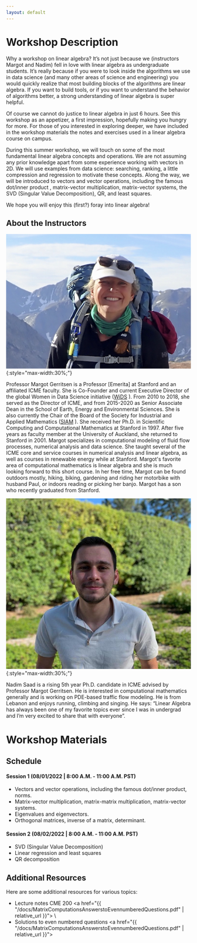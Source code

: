 ```yaml
---
layout: default
---
```


# Workshop Description
Why a workshop on linear algebra? It’s not just because we (instructors Margot and Nadim) fell in love with linear algebra as undergraduate students. It’s really because if you were to look inside the algorithms we use in data science (and many other areas of science and engineering) you would quickly realize that most building blocks of the algorithms are linear algebra.
If you want to build tools, or if you want to understand the behavior of algorithms better, a strong understanding of linear algebra is super helpful.
 
Of course we cannot do justice to linear algebra in just 6 hours. See this workshop as an appetizer, a first impression, hopefully making you hungry for more. For those of you interested in exploring deeper, we have included in the workshop materials the notes and exercises used in a linear algebra course on campus.
 
During this summer workshop, we will touch on some of the most fundamental linear algebra concepts and operations. We are not assuming any prior knowledge apart from some experience working with vectors in 2D. We will use examples from data science: searching, ranking, a little compression and regression to motivate these concepts. Along the way, we will be introduced to vectors and vector operations,  including the famous dot/inner product , matrix-vector multiplication, matrix-vector systems, the SVD (Singular Value Decomposition), QR, and least squares. 

We hope you will enjoy this (first?) foray into linear algebra!

## About the Instructors

![Margot Gerritsen](/assets/img/margot-gerritsen_profilephoto.png){:style="max-width:30%;"}

Professor Margot Gerritsen is a Professor [Emerita] at Stanford and an affiliated ICME faculty. She is Co-Founder and current Executive Director of the global Women in Data Science initiative ([WiDS](https://widsconference.org/) ). From 2010 to 2018, she served as the Director of ICME, and from 2015-2020 as Senior Associate Dean in the School of Earth, Energy and Environmental Sciences. She is also currently the Chair of the Board of the Society for Industrial and Applied Mathematics ([SIAM](https://siam.org/) ). She received her Ph.D. in Scientific Computing and Computational Mathematics at Stanford in 1997. After five years as faculty member at the University of Auckland, she returned to Stanford in 2001. Margot specializes in computational modeling of fluid flow processes, numerical analysis and data science. She taught several of the ICME core and service courses in numerical analysis and linear algebra, as well as courses in renewable energy while at Stanford. Margot's favorite area of computational mathematics is linear algebra and she is much looking forward to this short course. In her free time, Margot can be found outdoors mostly, hiking, biking, gardening and riding her motorbike with husband Paul, or indoors reading or picking her banjo. Margot has a son who recently graduated from Stanford. 

![Nadim Saad](/assets/img/nadim-saad-profilephoto.JPG){:style="max-width:30%;"}

Nadim Saad is a rising 5th year Ph.D. candidate in ICME advised by Professor Margot Gerritsen. He is interested in computational mathematics generally and is working on PDE-based traffic flow modeling. He is from Lebanon and enjoys running, climbing and singing. He says: “Linear Algebra has always been one of my favorite topics ever since I was in undergrad and I’m very excited to share that with everyone”. 

# Workshop Materials

## Schedule

#### Session 1 (08/01/2022 | 8:00 A.M. - 11:00 A.M. PST)
  - Vectors and vector operations,  including the famous dot/inner product, norms.
  - Matrix-vector multiplication, matrix-matrix multiplication, matrix-vector systems.
  - Eigenvalues and eigenvectors.
  - Orthogonal matrices, inverse of a matrix, determinant.
  
#### Session 2 (08/02/2022 | 8:00 A.M. - 11:00 A.M. PST)
  - SVD (Singular Value Decomposition)
  - Linear regression and least squares
  - QR decomposition

## Additional Resources

Here are some additional resources for various topics:

 - Lecture notes CME 200 <a href="{{ "/docs/MatrixComputationsAnswerstoEvennumberedQuestions.pdf" | relative_url }}">
 \\
 - Solutions to even numbered questions <a href="{{ "/docs/MatrixComputationsAnswerstoEvennumberedQuestions.pdf" | relative_url }}">
 







